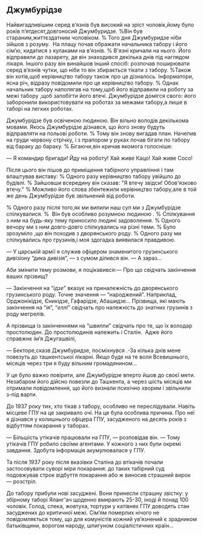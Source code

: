 ## Джумбурідзе

Найвигадливішим серед в’язнів був високий на зріст чоловік,йому було років п’ятдесят,довгоносий Джумбуридзе.
%Він був стараним,життєздатним чоловіком.
% Того дня Джумбуридзе ніби зійшов з розуму.
 На плацу почав ображати начальника табору і його сім’ю, кидатися з кулаками на в’язнів.
% В'язні кричали на нього.
Його відправили до лазарету, де він знаходився декілька днів під наглядом лікаря.
Іншого разу він винайшов інший спосіб: розпочав поширювати серед в’язнів чутки, що ніби то він збирається тікати з табору.
%Також він хотів,щоб керівництво табору також про це дізналось.
Інформатори, ясна річ, відразу повідомили про це керівництво табору.
% Однак начальник табору наполягав на тому,щоб його відправили на роботу за межі табору ,щоб запобігти його втечі.
Джумбурідзе домігся свого: його заборонили використовувати на роботах за межами табору,а лише в таборі на легких роботах.

Джумбурідзе був освіченою людиною.
Він вільно володів декількома мовами.
Якось Джумбурідзе дізнався, що його знову будуть відправляти на польові роботи.
% Тому він знову вигадав план.
Начепив на груди червону стрічку, і з прапором у руках почав бігати по табору від бараку до бараку.
% Бігаючи,він кричав якомога голосніше:


— Я командир бригади!
Йду на роботу!
Хай живе Кацо!
Хай живе Сосо!

Після цього він пішов до приміщення табірного управління і там влаштував виставу:
% Одного разу керівництво табору увійшло до будівлі.
% Зайшовши всередину він сказав: "Я втечу звідси! Обов'язково втечу."
% Можливо його слова збентежили керівництво табору,але в той же день Джумбурідзе був звільнений від роботи.

% Одного разу після того,як ми випили наш суп ми з Джумбурідзе спілкувалися.
%  Він був особливо розумною людиною .
% Спілкування з ним на будь-яку тему приносило людині задоволення.
% Одного вечору ми з ним довго-довго спілкувались на різні теми.
% Було зрозуміло ,що він походив з дворянського роду.
% Одного разу ми спілкувались про грузинів,і моя здогадка виявилася правдивою.


— У царській армії я служив офіцером знаменитого грузинського дивізіону “дика дивізія”, — з сумом ділився він. — А зараз...

Аби змінити тему розмови, я поцікавився:— Про що свідчать закінчення ваших прізвищ?

— Закінчення на “<var>ідзе</var>” вказує на приналежність до дворянського грузинського роду.
Точне значення — “народжений”.
Наприклад, Орджонікідзе, Єникідзе, Гафарідзе, Абашидзе...
Прізвища, які мають закінчення на “<var>ія</var>”, “<var>еллі</var>” свідчать про належність до знатних грузинів з роду мегрелів.

А прізвища із закінченнями на “швилли” свідчать про те, що їх володар простолюдин.
До простолюдинів належить і Сталін.
 Адже його справжнє ім’я Джугашвілі,


— Бекторе,сказв Джумбуридзе, посміхнувся .-За кілька днів мене повезуть до ташкентської лікарні.
Якщо буде на те воля Всевишнього, місяців через три я буду вільним громадянином...

У це було важко повірити, але Джумбурідзе вперто йшов до своєї мети.
Незабаром його дійсно повезли до Ташкента, а через шість місяців ми отримали повідомлення, що його визнали психічно хворим і звільнили з-під варти.

До 1937 року тих, хто тікав з табору, особливо не переслідували.
Навіть місцеве ГПУ на це закривало очі.
На це була особлива причина.
Про неї я дізнався у колишнього офіцера ГПУ, засудженого на десять років з відбуттям покарання у таборах.

— Більшість утікачів працювали на ГПУ, — розповідав він. — Тому утікачів ГПУ робило своїми агентами.
У кожного з них були окремі завдання.
Здобута інформація акумулювалася у ГПУ.

Та після 1937 року після вказівки Сталіна до втікачів почали застосовувати суворі міри покарання: до таких табірний суд подовжував строк відбуття покарання або ж виносив страшний вирок — розстріл.

До табору прибули нові засуджені.
Вони принесли страшну звістку: у збірному таборі Яланг'ач щоденно вмирають 25-30, іноді й понад 100 чоловік.
Голод, спека, жовтуха, тортури у катівнях ГПУ доводять стан засуджених до критичної межі.
Сім’ям померлих нічого не повідомляється тому, що для комуністів кожний ув’язнений є зрадником батьківщини, ворогом народу, шпигуном соціалістичних країн...
